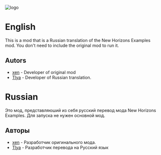 ![logo](https://user-images.githubusercontent.com/94857119/155478235-c7a0498a-48f8-40e6-b347-71d0d4307446.png)
# English
 This is a mod that is a Russian translation of the New Horizons Examples mod. You don't need to include the original mod to run it.
## Autors
- [xen](https://github.com/xen-42) - Developer of original mod
- [Tlya](https://github.com/Tllya) - Developer of Russian translation.

# Russian
Это мод, представляюший из себя русский перевод мода New Horizons Examples. Для запуска не нужен основной мод.

## Авторы

- [xen](https://github.com/xen-42) - Разработчик оригинального мода.
- [Tlya](https://github.com/Tllya) - Разработчик перевода на Русский язык

